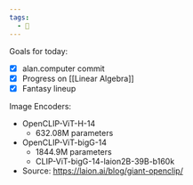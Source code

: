 ```yaml
---
tags:
  - 📓
---
```


Goals for today:
- [x] alan.computer commit
- [x] Progress on [[Linear Algebra]]
- [x] Fantasy lineup

Image Encoders:
- OpenCLIP-ViT-H-14
	- 632.08M parameters
- OpenCLIP-ViT-bigG-14
	- 1844.9M parameters
	- CLIP-ViT-bigG-14-laion2B-39B-b160k
- Source: https://laion.ai/blog/giant-openclip/
